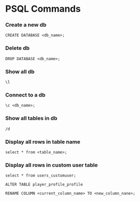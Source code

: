 # PSQL Commands

### Create a new db

`CREATE DATABASE <db_name>;`

### Delete db

`DROP DATABASE <db_name>;`

### Show all db

`\l`

### Connect to a db

`\c <db_name>;`

### Show all tables in db

`/d`

### Display all rows in table name

`select * from <table_name>;`

### Display all rows in custom user table

`select * from users_customuser;`

`ALTER TABLE player_profile_profile`

`RENAME COLUMN <current_column_name> TO <new_column_nane>;`
